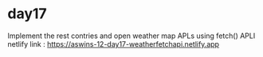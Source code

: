 # day17
Implement the rest contries and open weather map APLs using fetch() APLI
netlify link : https://aswins-12-day17-weatherfetchapi.netlify.app

